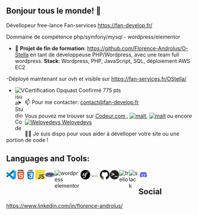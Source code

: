 <!--### Hi there 👋-->

## Bonjour tous le monde! 👋

Dévellopeur free-lance Fan-services https://fan-develop.fr/

Dommaine de compétence php/symfony/mysql - wordpress/elementor 

- 📌 **Projet de fin de formation**: https://github.com/Florence-Androlus/O-Stella en tant de développeuse PHP/Wordpress, avec une team full wordpress.
**Stack**: Wordpress, PHP, JavaScript, SQL, déploiement AWS EC2 

-Déployé maintenant sur ovh et visible sur https://fan-services.fr/OStella/

- Certification Opquast Confirmé 775 pts <img align="left" alt="Visual Studio Code" width="26px" src="https://res.cloudinary.com/opquast/image/upload/w_150/v2/badges/MQW-V4-2020/fr/SVG/badge_confirme.svg"/>

- 📫 Pour me contacter: contact@fan-develop.fr

Vous pouvez me trouver sur <a href="https://www.codeur.com/-fan-services/" target="_blank"> Codeur.com </a> , <a href="https://www.malt.fr/profile/florenceandrolus" target="_blank"><img alt="malt" width="46px" src="https://dam.malt.com/rebranding2020/malt-logo/malt-red"/></a>, <a href="https://www.talent.io/candidates/327325864230/candidate_profile" target="_blank"><img alt="malt" width="46px" src="https://d1oxm68mlyfn64.cloudfront.net/assets/logo_dark-f4716d30e15199a9205fead75db691fd4f408ea89abc1132fa21ac666a8754b3.svg"/></a> ou encore <a href="https://florence-androlus.welovedevs.com" target="_blank"><img alt="Welovedevs" width="26px" src="https://welovedevs.com/wp-content/uploads/2019/12/logo-menu-welovedevs-220bad.svg"/> Welovedevs </a>

👨‍💼 Je suis dispo pour vous aider à dévelloper votre site ou une portion de code ! 


## Languages and Tools:

<img align="left" alt="Visual Studio Code" width="26px" src="https://raw.githubusercontent.com/github/explore/80688e429a7d4ef2fca1e82350fe8e3517d3494d/topics/visual-studio-code/visual-studio-code.png" />
<img align="left" alt="HTML5" width="26px" src="https://raw.githubusercontent.com/github/explore/80688e429a7d4ef2fca1e82350fe8e3517d3494d/topics/html/html.png" />
<img align="left" alt="CSS3" width="26px" src="https://raw.githubusercontent.com/github/explore/80688e429a7d4ef2fca1e82350fe8e3517d3494d/topics/css/css.png" />
<img align="left" alt="JavaScript" width="26px" src="https://raw.githubusercontent.com/github/explore/80688e429a7d4ef2fca1e82350fe8e3517d3494d/topics/javascript/javascript.png" />
<img align="left" alt="Php" width="26px" src="https://raw.githubusercontent.com/github/explore/80688e429a7d4ef2fca1e82350fe8e3517d3494d/topics/php/php.png" />
<img align="left" alt="wordpress elementor" width="70px" src="https://cdn.9heaven.in/wp-content/uploads/2022/01/WP-Elementor-2.png"/>
<img align="left" alt="symphony" width="26px" src="https://raw.githubusercontent.com/github/explore/80688e429a7d4ef2fca1e82350fe8e3517d3494d/topics/symfony/symfony.png" />
<img align="left" alt="MySQL" width="26px" src="https://raw.githubusercontent.com/github/explore/80688e429a7d4ef2fca1e82350fe8e3517d3494d/topics/mysql/mysql.png" />
<img align="left" alt="GitHub" width="26px" src="https://raw.githubusercontent.com/github/explore/78df643247d429f6cc873026c0622819ad797942/topics/github/github.png" />
<img align="left" alt="Terminal" width="26px" src="https://raw.githubusercontent.com/github/explore/80688e429a7d4ef2fca1e82350fe8e3517d3494d/topics/terminal/terminal.png" />
<img align="left" alt="trello" width="26px" src="https://cdn.leadfox.co/upload/7/apps-trello-icon.png" />
<img align="left" alt="slack" width="26px" src="https://cdn.freebiesupply.com/logos/thumbs/2x/slack-1-logo.png" />
<img align="left" alt="discord" width="26px" src="https://raw.githubusercontent.com/github/explore/80688e429a7d4ef2fca1e82350fe8e3517d3494d/topics/discord/discord.png" />

<br>

## Social 
https://www.linkedin.com/in/florence-androlus/
